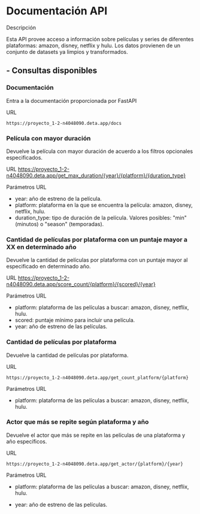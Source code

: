 # Documentación API
Descripción

Esta API provee acceso a información sobre películas y series de diferentes plataformas: amazon, disney, netflix y hulu. Los datos provienen de un conjunto de datasets ya limpios y transformados.

## - Consultas disponibles

### Documentación

Entra a la documentación proporcionada por FastAPI

URL

    https://proyecto_1-2-n4048090.deta.app/docs

### Película con mayor duración

Devuelve la película con mayor duración de acuerdo a los filtros opcionales especificados.

URL
    https://proyecto_1-2-n4048090.deta.app/get_max_duration/{year}/{platform}/{duration_type}

Parámetros URL

- year: año de estreno de la película.
- platform: plataforma en la que se encuentra la película: amazon, disney, netflix, hulu.
- duration_type: tipo de duración de la película. Valores posibles: "min" (minutos) o "season" (temporadas).

### Cantidad de películas por plataforma con un puntaje mayor a XX en determinado año

Devuelve la cantidad de películas por plataforma con un puntaje mayor al especificado en determinado año.

URL
    https://proyecto_1-2-n4048090.deta.app/score_count/{platform}/{scored}/{year}

Parámetros URL

- platform: plataforma de las películas a buscar: amazon, disney, netflix, hulu.
- scored: puntaje mínimo para incluir una película.
- year: año de estreno de las películas.

### Cantidad de películas por plataforma

Devuelve la cantidad de películas por plataforma.

URL

    https://proyecto_1-2-n4048090.deta.app/get_count_platform/{platform}

Parámetros URL

- platform: plataforma de las películas a buscar: amazon, disney, netflix, hulu.


### Actor que más se repite según plataforma y año

Devuelve el actor que más se repite en las películas de una plataforma y año específicos.

URL

    https://proyecto_1-2-n4048090.deta.app/get_actor/{platform}/{year}

Parámetros URL

- platform: plataforma de las películas a buscar: amazon, disney, netflix, hulu.

- year: año de estreno de las películas.